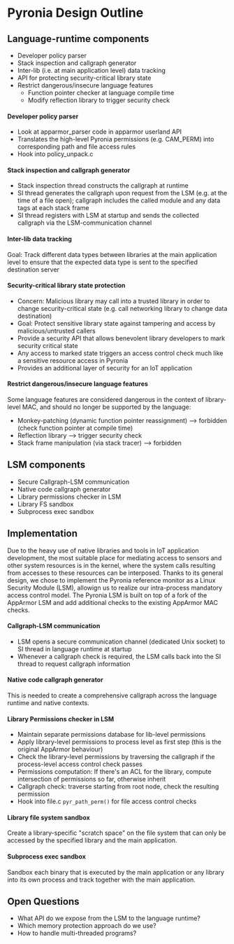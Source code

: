 # Pyronia Design Outline

## Language-runtime components
* Developer policy parser
* Stack inspection and callgraph generator
* Inter-lib (i.e. at main application level) data tracking
* API for protecting security-critical library state
* Restrict dangerous/insecure language features
  * Function pointer checker at language compile time
  * Modify reflection library to trigger security check

#### Developer policy parser
* Look at apparmor_parser code in apparmor userland API
* Translates the high-level Pyronia permissions (e.g. CAM_PERM) into corresponding path and file access rules
* Hook into policy_unpack.c

#### Stack inspection and callgraph generator
* Stack inspection thread constructs the callgraph at runtime
* SI thread generates the callgraph upon request from the LSM (e.g. at the time of a file open); callgraph includes the called module and any data tags at each stack frame
* SI thread registers with LSM at startup and sends the collected callgraph via the LSM-communication channel

#### Inter-lib data tracking
Goal: Track different data types between libraries at the main application level to ensure that the expected data type is sent to the specified destination server

#### Security-critical library state protection
* Concern: Malicious library may call into a trusted library in order to change security-critical state (e.g. call networking library to change data destination)
* Goal: Protect sensitive library state against tampering and access by malicious/untrusted callers
* Provide a security API that allows benevolent library developers to mark security critical state
* Any access to marked state triggers an access control check much like a sensitive resource access in Pyronia
* Provides an additional layer of security for an IoT application

#### Restrict dangerous/insecure language features
Some language features are considered dangerous in the context of library-level MAC, and should no longer be supported by the language:
* Monkey-patching (dynamic function pointer reassignment) --> forbidden (check function pointer at compile time)
* Reflection library --> trigger security check
* Stack frame manipulation (via stack tracer) --> forbidden

## LSM components
* Secure Callgraph-LSM communication
* Native code callgraph generator
* Library permissions checker in LSM
* Library FS sandbox
* Subprocess exec sandbox

## Implementation
Due to the heavy use of native libraries and tools in IoT application development, the most suitable place for mediating access to sensors and other system resources is in the kernel, where the system calls resulting from accesses to these resources can be interposed. Thanks to its general design, we chose to implement the Pyronia reference monitor as a Linux Security Module (LSM), allowign us to realize our intra-process mandatory access control model. The Pyronia LSM is built on top of a fork of the AppArmor LSM and add additional checks to the existing AppArmor MAC checks.

#### Callgraph-LSM communication
* LSM opens a secure communication channel (dedicated Unix socket) to SI thread in language runtime at startup
* Whenever a callgraph check is required, the LSM calls back into the SI thread to request callgraph information

#### Native code callgraph generator
This is needed to create a comprehensive callgraph across the language runtime and native contexts.

#### Library Permissions checker in LSM
* Maintain separate permissions database for lib-level permissions
* Apply library-level permissions to process level as first step (this is the original AppArmor behaviour)
* Check the library-level permissions by traversing the callgraph if the process-level access control check passes
* Permissions computation: If there's an ACL for the library, compute intersection of permissions so far, otherwise inherit
* Callgraph check: traverse starting from root node, check the resulting permission
* Hook into file.c `pyr_path_perm()` for file access control checks

#### Library file system sandbox
Create a library-specific "scratch space" on the file system that can only be accessed by the specified library and the main application.

#### Subprocess exec sandbox
Sandbox each binary that is executed by the main application or any library into its own process and track together with the main application.

## Open Questions
* What API do we expose from the LSM to the language runtime?
* Which memory protection approach do we use?
* How to handle multi-threaded programs?
